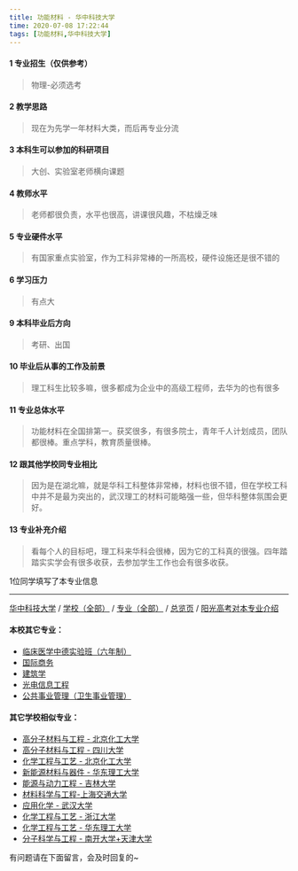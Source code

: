 ```yaml
---
title: 功能材料 - 华中科技大学
time: 2020-07-08 17:22:44
tags: [功能材料,华中科技大学]
---
```

#### 1 专业招生（仅供参考）  
> 物理-必须选考


#### 2 教学思路
> 现在为先学一年材料大类，而后再专业分流


#### 3 本科生可以参加的科研项目
>  大创、实验室老师横向课题


#### 4 教师水平
> 老师都很负责，水平也很高，讲课很风趣，不枯燥乏味


#### 5 专业硬件水平
> 有国家重点实验室，作为工科非常棒的一所高校，硬件设施还是很不错的


#### 6 学习压力
> 有点大



#### 9 本科毕业后方向
> 考研、出国


#### 10 毕业后从事的工作及前景
> 理工科生比较多嘛，很多都成为企业中的高级工程师，去华为的也有很多


#### 11 专业总体水平
> 功能材料在全国排第一。获奖很多，有很多院士，青年千人计划成员，团队都很棒。重点学科，教育质量很棒。


#### 12 跟其他学校同专业相比
> 因为是在湖北嘛，就是华科工科整体非常棒，材料也很不错，但在学校工科中并不是最为突出的，武汉理工的材料可能略强一些，但华科整体氛围会更好。


#### 13 专业补充介绍
> 看每个人的目标吧，理工科来华科会很棒，因为它的工科真的很强。四年踏踏实实学会有很多收获，去参加学生工作也会有很多收获。

1位同学填写了本专业信息
***
[华中科技大学](https://univgo.github.io/2020/07/08/eff87eae638b) / [学校（全部）](https://univgo.github.io/2020/07/08/3efa6bcca419) / [专业（全部）](https://univgo.github.io/2020/07/08/2d4c6d3552c2) / [总览页](https://univgo.github.io/2020/07/08/445daeb4fa00) / [阳光高考对本专业介绍](http://gaokao.chsi.com.cn/sch/zyk/view.do?schId=73395973&specId=164251864)
#### 本校其它专业：
- [临床医学中德实验班（六年制）](https://univgo.github.io/2020/07/08/c6c73939dff9) 
- [国际商务](https://univgo.github.io/2020/07/08/9d00ee9d91e8)
- [建筑学](https://univgo.github.io/2020/07/08/f8b31bbcc6b9)
- [光电信息工程](https://univgo.github.io/2020/07/08/11d2b0562ca8)
- [公共事业管理（卫生事业管理）](https://univgo.github.io/2020/07/08/f7c26923f336)

#### 其它学校相似专业：
- [高分子材料与工程 - 北京化工大学](https://univgo.github.io/2020/07/08/077d326808ab)
- [高分子材料与工程 - 四川大学](https://univgo.github.io/2020/07/08/81f8ee185b5e )
- [化学工程与工艺 - 北京化工大学](https://univgo.github.io/2020/07/08/27057f73c283 )
- [新能源材料与器件 - 华东理工大学](https://univgo.github.io/2020/07/08/5c64dcf7f680)
- [能源与动力工程 - 吉林大学](https://univgo.github.io/2020/07/08/f0f5062075b3)
- [材料科学与工程-上海交通大学](https://univgo.github.io/2020/07/08/f5e99e8fbc41)
- [应用化学 - 武汉大学](https://univgo.github.io/2020/07/08/111bbd38bb69)
- [化学工程与工艺 - 浙江大学](https://univgo.github.io/2020/07/08/089b04ed4213)
- [化学工程与工艺 - 华东理工大学](https://univgo.github.io/2020/07/08/01ff842a6f1f)
- [分子科学与工程 - 南开大学+天津大学](https://univgo.github.io/2020/07/08/ef2a80f7bcd1) 

有问题请在下面留言，会及时回复的~